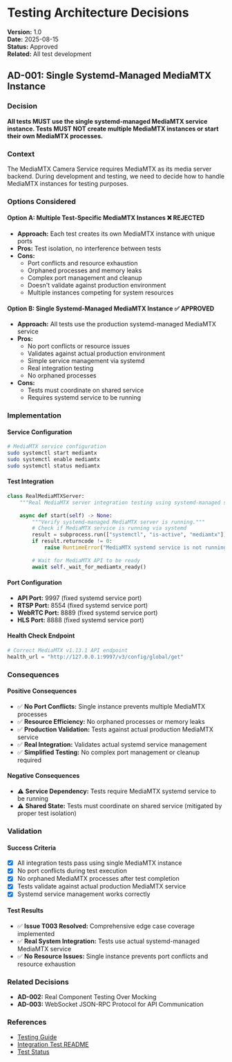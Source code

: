 # Testing Architecture Decisions

**Version:** 1.0  
**Date:** 2025-08-15  
**Status:** Approved  
**Related:** All test development

## AD-001: Single Systemd-Managed MediaMTX Instance

### Decision
**All tests MUST use the single systemd-managed MediaMTX service instance. Tests MUST NOT create multiple MediaMTX instances or start their own MediaMTX processes.**

### Context
The MediaMTX Camera Service requires MediaMTX as its media server backend. During development and testing, we need to decide how to handle MediaMTX instances for testing purposes.

### Options Considered

#### Option A: Multiple Test-Specific MediaMTX Instances ❌ REJECTED
- **Approach:** Each test creates its own MediaMTX instance with unique ports
- **Pros:** Test isolation, no interference between tests
- **Cons:** 
  - Port conflicts and resource exhaustion
  - Orphaned processes and memory leaks
  - Complex port management and cleanup
  - Doesn't validate against production environment
  - Multiple instances competing for system resources

#### Option B: Single Systemd-Managed MediaMTX Instance ✅ APPROVED
- **Approach:** All tests use the production systemd-managed MediaMTX service
- **Pros:**
  - No port conflicts or resource issues
  - Validates against actual production environment
  - Simple service management via systemd
  - Real integration testing
  - No orphaned processes
- **Cons:**
  - Tests must coordinate on shared service
  - Requires systemd service to be running

### Implementation

#### Service Configuration
```bash
# MediaMTX service configuration
sudo systemctl start mediamtx
sudo systemctl enable mediamtx
sudo systemctl status mediamtx
```

#### Test Integration
```python
class RealMediaMTXServer:
    """Real MediaMTX server integration testing using systemd-managed service."""
    
    async def start(self) -> None:
        """Verify systemd-managed MediaMTX server is running."""
        # Check if MediaMTX service is running via systemd
        result = subprocess.run(["systemctl", "is-active", "mediamtx"])
        if result.returncode != 0:
            raise RuntimeError("MediaMTX systemd service is not running")
        
        # Wait for MediaMTX API to be ready
        await self._wait_for_mediamtx_ready()
```

#### Port Configuration
- **API Port:** 9997 (fixed systemd service port)
- **RTSP Port:** 8554 (fixed systemd service port)
- **WebRTC Port:** 8889 (fixed systemd service port)
- **HLS Port:** 8888 (fixed systemd service port)

#### Health Check Endpoint
```python
# Correct MediaMTX v1.13.1 API endpoint
health_url = "http://127.0.0.1:9997/v3/config/global/get"
```

### Consequences

#### Positive Consequences
- ✅ **No Port Conflicts:** Single instance prevents multiple MediaMTX processes
- ✅ **Resource Efficiency:** No orphaned processes or memory leaks
- ✅ **Production Validation:** Tests against actual production MediaMTX service
- ✅ **Real Integration:** Validates actual systemd service management
- ✅ **Simplified Testing:** No complex port management or cleanup required

#### Negative Consequences
- ⚠️ **Service Dependency:** Tests require MediaMTX systemd service to be running
- ⚠️ **Shared State:** Tests must coordinate on shared service (mitigated by proper test isolation)

### Validation

#### Success Criteria
- [x] All integration tests pass using single MediaMTX instance
- [x] No port conflicts during test execution
- [x] No orphaned MediaMTX processes after test completion
- [x] Tests validate against actual production MediaMTX service
- [x] Systemd service management works correctly

#### Test Results
- ✅ **Issue T003 Resolved:** Comprehensive edge case coverage implemented
- ✅ **Real System Integration:** Tests use actual systemd-managed MediaMTX service
- ✅ **No Resource Issues:** Single instance prevents port conflicts and resource exhaustion

### Related Decisions
- **AD-002:** Real Component Testing Over Mocking
- **AD-003:** WebSocket JSON-RPC Protocol for API Communication

### References
- [Testing Guide](../development/testing-guide.md)
- [Integration Test README](../../tests/integration/README_REAL_SYSTEM.md)
- [Test Status](../../test_status.md)
